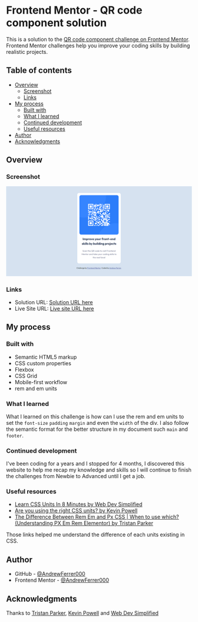 # Frontend Mentor - QR code component solution

This is a solution to the [QR code component challenge on Frontend Mentor](https://www.frontendmentor.io/challenges/qr-code-component-iux_sIO_H). Frontend Mentor challenges help you improve your coding skills by building realistic projects.

## Table of contents

- [Overview](#overview)
  - [Screenshot](#screenshot)
  - [Links](#links)
- [My process](#my-process)
  - [Built with](#built-with)
  - [What I learned](#what-i-learned)
  - [Continued development](#continued-development)
  - [Useful resources](#useful-resources)
- [Author](#author)
- [Acknowledgments](#acknowledgments)

## Overview

### Screenshot

![](./design/solution.png)

### Links

- Solution URL: [Solution URL here](https://www.frontendmentor.io/solutions/qr-code-component-17IaibGB10)
- Live Site URL: [Live site URL here](https://andrewferrer-frontend-mentor2.netlify.app/)

## My process

### Built with

- Semantic HTML5 markup
- CSS custom properties
- Flexbox
- CSS Grid
- Mobile-first workflow
- rem and em units

### What I learned

What I learned on this challenge is how can I use the rem and em units to set the `font-size` `padding` `margin` and even the `width` of the div. I also follow the semantic format for the better structure in my document such `main` and `footer`.

### Continued development

I've been coding for a years and I stopped for 4 months, I discovered this website to help me recap my knowledge and skills so I will continue to finish the challenges from Newbie to Advanced until I get a job.

### Useful resources

- [Learn CSS Units In 8 Minutes by Web Dev Simplified](https://www.youtube.com/watch?v=-GR52czEd-0)
- [Are you using the right CSS units? by Kevin Powell](https://www.youtube.com/watch?v=N5wpD9Ov_To)
- [The Difference Between Rem Em and Px CSS | When to use which? (Understanding PX Em Rem Elementor) by Tristan Parker](https://www.youtube.com/watch?v=G_V53syo2QQ)

Those links helped me understand the difference of each units existing in CSS.

## Author

- GitHub - [@AndrewFerrer000](https://github.com/AndrewFerrer000)
- Frontend Mentor - [@AndrewFerrer000](https://www.frontendmentor.io/profile/AndrewFerrer000)

## Acknowledgments

Thanks to [Tristan Parker](https://www.youtube.com/@tristanparker), [Kevin Powell](https://www.youtube.com/@KevinPowell) and [Web Dev Simplified](https://www.youtube.com/@WebDevSimplified)
